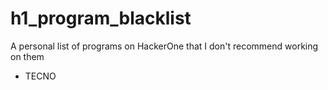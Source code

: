 # h1_program_blacklist
A personal list of programs on HackerOne that I don't recommend working on them

* TECNO
